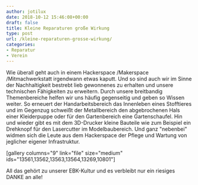 ```yaml
---
author: jotilux
date: 2018-10-12 15:46:08+00:00
draft: false
title: Kleine Reparaturen große Wirkung
type: post
url: /kleine-reparaturen-grosse-wirkung/
categories:
- Reparatur
- Verein
---
```


Wie überall geht auch in einem Hackerspace /Makerspace /Mitmachwerkstatt irgendwann etwas kaputt. Und so sind auch wir im Sinne der Nachhaltigkeit bestrebt lieb gewonnenes zu erhalten und unsere technischen Fähigkeiten zu erweitern. Durch unsere breitbandig Themenbereiche helfen wir uns häufig gegenseitig und geben so Wissen weiter. <!-- more -->So erneuert der Handarbeitsbereich das Innenleben eines Stofftieres und im Gegenzug schweißt der Metallbereich den abgebrochenen Hals einer Kleiderpuppe oder für den Gartenbereich eine Gartenschaufel. Hin und wieder gibt es mit dem 3D-Drucker kleine Bauteile wie zum Beispiel ein Drehknopf für den Lasercutter im Modelbaubereich. Und ganz "nebenbei" widmen sich die Leute aus dem Hackerspace der Pflege und Wartung von jeglicher eigener Infrastruktur.

[gallery columns="9" link="file" size="medium" ids="13561,13562,13563,13564,13269,10801"]

All das gehört zu unserer EBK-Kultur und es verbleibt nur ein riesiges DANKE an alle!


